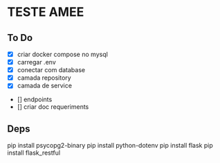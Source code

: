 # TESTE AMEE

## To Do
- [x]  criar docker compose no mysql
- [x] carregar .env
- [x] conectar com database
- [x] camada repository
- [x] camada de service
- [] endpoints
- [] criar doc requeriments

## Deps

pip install psycopg2-binary
pip install python-dotenv
pip install flask
pip install flask_restful